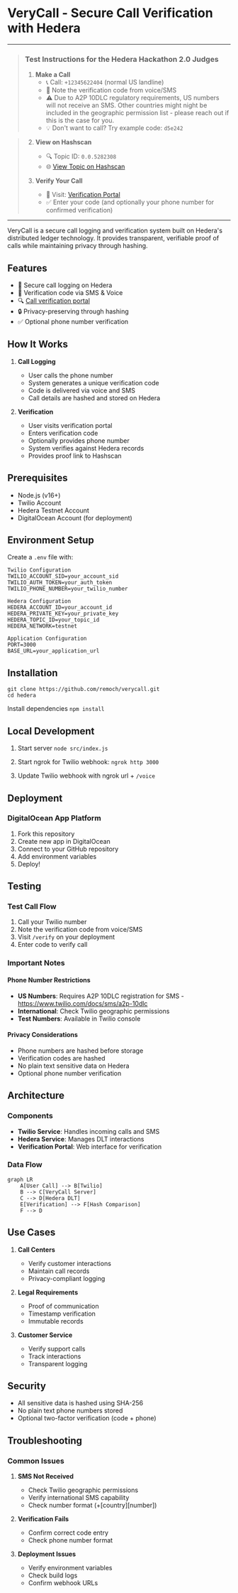 # VeryCall - Secure Call Verification with Hedera

---
> ### Test Instructions for the Hedera Hackathon 2.0 Judges
> 
> 1. **Make a Call**
>    - 📞 Call: `+12345622404` (normal US landline)
>    - 📝 Note the verification code from voice/SMS 
>    - ⚠️ Due to A2P 10DLC regulatory requirements, US numbers will not receive an SMS. Other countries might night be included in the geographic permission list - please reach out if this is the case for you.
>    - 💡 Don't want to call? Try example code: `d5e242`

> 
> 2. **View on Hashscan**
>    - 🔍 Topic ID: `0.0.5282308`
>    - 🌐 [View Topic on Hashscan](https://hashscan.io/testnet/topic/0.0.5282308)
> 
> 3. **Verify Your Call**
>    - 🔗 Visit: [Verification Portal](https://plankton-app-q7ra7.ondigitalocean.app/verify)
>    - ✅ Enter your code (and optionally your phone number for confirmed verification)
---

VeryCall is a secure call logging and verification system built on Hedera's distributed ledger technology. It provides transparent, verifiable proof of calls while maintaining privacy through hashing.

## Features
- 🔐 Secure call logging on Hedera
- 📱 Verification code via SMS & Voice
- 🔍 [Call verification portal](https://plankton-app-q7ra7.ondigitalocean.app/verify)
- 🔒 Privacy-preserving through hashing
- ✅ Optional phone number verification

## How It Works

1. **Call Logging**
   - User calls the phone number
   - System generates a unique verification code
   - Code is delivered via voice and SMS
   - Call details are hashed and stored on Hedera

2. **Verification**
   - User visits verification portal
   - Enters verification code
   - Optionally provides phone number
   - System verifies against Hedera records
   - Provides proof link to Hashscan

## Prerequisites

- Node.js (v16+)
- Twilio Account
- Hedera Testnet Account
- DigitalOcean Account (for deployment)

## Environment Setup

Create a `.env` file with:

```
Twilio Configuration
TWILIO_ACCOUNT_SID=your_account_sid
TWILIO_AUTH_TOKEN=your_auth_token
TWILIO_PHONE_NUMBER=your_twilio_number

Hedera Configuration
HEDERA_ACCOUNT_ID=your_account_id
HEDERA_PRIVATE_KEY=your_private_key
HEDERA_TOPIC_ID=your_topic_id
HEDERA_NETWORK=testnet

Application Configuration
PORT=3000
BASE_URL=your_application_url
```
## Installation
```
git clone https://github.com/remoch/verycall.git
cd hedera
```

Install dependencies
`npm install`

## Local Development

1. Start server `node src/index.js`

2. Start ngrok for Twilio webhook: `ngrok http 3000`

3. Update Twilio webhook with ngrok url + `/voice`

## Deployment

### DigitalOcean App Platform
1. Fork this repository
2. Create new app in DigitalOcean
3. Connect to your GitHub repository
4. Add environment variables
5. Deploy!

## Testing

### Test Call Flow
1. Call your Twilio number
2. Note the verification code from voice/SMS
3. Visit `/verify` on your deployment
4. Enter code to verify call

### Important Notes

#### Phone Number Restrictions
- **US Numbers**: Requires A2P 10DLC registration for SMS - https://www.twilio.com/docs/sms/a2p-10dlc
- **International**: Check Twilio geographic permissions
- **Test Numbers**: Available in Twilio console

#### Privacy Considerations
- Phone numbers are hashed before storage
- Verification codes are hashed
- No plain text sensitive data on Hedera
- Optional phone number verification

## Architecture

### Components
- **Twilio Service**: Handles incoming calls and SMS
- **Hedera Service**: Manages DLT interactions
- **Verification Portal**: Web interface for verification

### Data Flow

```mermaid
graph LR
    A[User Call] --> B[Twilio]
    B --> C[VeryCall Server]
    C --> D[Hedera DLT]
    E[Verification] --> F[Hash Comparison]
    F --> D
```

## Use Cases

1. **Call Centers**
   - Verify customer interactions
   - Maintain call records
   - Privacy-compliant logging

2. **Legal Requirements**
   - Proof of communication
   - Timestamp verification
   - Immutable records

3. **Customer Service**
   - Verify support calls
   - Track interactions
   - Transparent logging

## Security

- All sensitive data is hashed using SHA-256
- No plain text phone numbers stored
- Optional two-factor verification (code + phone)

## Troubleshooting

### Common Issues

1. **SMS Not Received**
   - Check Twilio geographic permissions
   - Verify international SMS capability
   - Check number format (+[country][number])

2. **Verification Fails**
   - Confirm correct code entry
   - Check phone number format

3. **Deployment Issues**
   - Verify environment variables
   - Check build logs
   - Confirm webhook URLs
